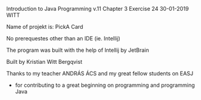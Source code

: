 Introduction to Java Programming v.11 
Chapter 3
Exercise 24
30-01-2019
WITT

Name of projekt is: PickA Card

No prerequestes other than an IDE (ie. Intellij)

The program was built with the help of Intellij by JetBrain

Built by Kristian Witt Bergqvist

Thanks to my teacher ANDRÁS ÁCS and my great fellow students on EASJ
- for contributing to a great beginning on programming and programming Java

